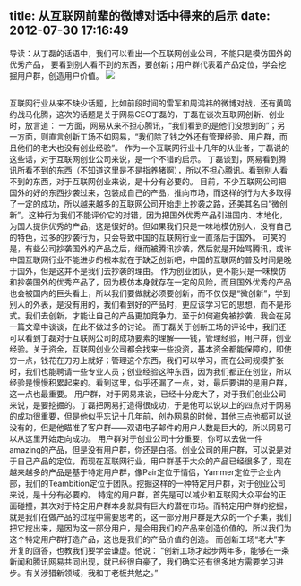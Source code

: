 title: 从互联网前辈的微博对话中得来的启示
date: 2012-07-30 17:16:49
---

导读：从丁磊的话语中，我们可以看出一个互联网创业公司，不能只是模仿国外的优秀产品，
要看到别人看不到的东西，要创新；用户群代表着产品定位，学会挖掘用户群，创造用户价值。
<img src="http://www.taopic.com/uploads/allimg/110325/500-11032511512532.jpg" />
##

互联网行业从来不缺少话题，比如前段时间的雷军和周鸿祎的微博对战，还有黄鸣约战马化腾，这次的话题是关于网易CEO丁磊的，丁磊在谈次互联网创新、创业时，放言道：  一方面，网易从来不担心腾讯，“我们看到的是他们没想到的”；另一方面，则直言创新工场不如网易，“我们除了钱之外还有管理经验、用户群，而且他们的老大也没有创业经验”。  作为一个互联网行业十几年的从业者，丁磊说的这些话，对于互联网创业公司来说，是一个不错的启示。  丁磊谈到，网易看到腾讯所看不到的东西（不知道这里是不是指养猪啊），所以不担心腾讯。看到别人看不到的东西，对于互联网创业来说，是十分有必要的。  目前，不少互联网公司把国外的好的东西抄袭过来，包装成自己的产品，推向市场，而这样的行为大多取得了一定的成功，所以越来越多的互联网公司开始走上抄袭之路，还美其名曰“微创新”。这种行为我们不能评价它的对错，因为把国外优秀产品引进国内、本地化，为国人提供优秀的产品，这是很好的。但如果我们只是一味地模仿别人，没有自己的特色，过多的抄袭行为，只会导致中国的互联网行业一直落后于国外。  可笑的是，有些公司抄袭国外的产品之后，继而被腾讯抄袭，然后就是开始骂腾讯，或许中国互联网行业不能进步的根本就在于缺乏创新吧，中国的互联网的普及时间是晚于国外，但是这并不是我们去抄袭的理由。  作为创业团队，更不能只是一味模仿和抄袭国外的优秀产品了，因为模仿本身就存在一定的风险，而且国外优秀的产品也会被国内的巨头看上，所以我们要做就必须要创新，而不仅仅是“微创新”，学到别人的外表，是没有用的，我们看到好的产品时，更应该学习它的思想，而不是形式。我们去创新，才能让自己的产品更加竞争力。至于如何避免被抄袭，我会在另一篇文章中谈谈，在此不做过多的讨论。  而丁磊关于创新工场的评论中，我们还可以看到丁磊对于互联网公司的成功要素的理解——钱，管理经验，用户群，创业经验。关于资金，互联网创业公司都会找来一些投资，基本资金都能保障的，即使穷一点，钱花在刀刃上就好；管理这个东西，我们可以学习，而在公司规模扩张时，我们也能聘请一些专业人员；创业经验这种东西，因为我们都正在创业，所以经验是慢慢积累起来的。看到这里，似乎还漏了一点，对，最后要讲的是用户群，这一点也最重要。  用户群，对于网易来说，已经十分庞大了，对于我们创业公司来说，是要挖掘的。丁磊把网易打造得很成功，于是他可以说以上的四点对于网易的成功很重要，但是他似乎忘记十几年前，创办网易的时候，其他三点他都可以说没有的，但是他瞄准了客户群——双语电子邮件的用户人数是巨大的，所以网易可以从这里开始走向成功。  用户群对于创业公司十分重要，你可以去做一件amazing的产品，但是没有用户群，你还是白搭。创业公司的用户群，可以说是对于自己产品的定位，而现在互联网行业，用户群基于大众的产品已经很多了，现在越来越多的产品是基于特定用户群，像Pair定位于情侣，Yammer定位于企业内部，我们的Teambition定位于团队。挖掘这样的一种特定用户群，对于创业公司来说，是十分有必要的。  特定的用户群，首先是可以减少和互联网大众平台的正面碰撞，其次对于特定用户群本身就具有巨大的潜在市场。而特定用户群的挖掘，就是我们在做产品的过程中需要思考的，这一部分用户群是大众的一个子集，我们把它挖出来，是因为这一部分用户，是会用我们的产品来创造价值的，所以我们为这个特定用户群打造产品，这也是我们的产品价值的创造。  而创新工场“老大”李开复的回答，也教我们要学会谦虚。他说：  “创新工场才起步两年多，能够在一条新闻和腾讯网易共同出现，就已经很自豪了，我们确实还有很多地方需要学习进步。有关涉猎新领域，我和丁老板共勉之。”